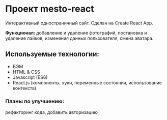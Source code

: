 # Проект mesto-react

Интерактивный одностраничный сайт. Сделан на Create React App.

**Функционал:** добавление и удаление фотографий, постановка и удаление лайков, изменения данных пользователя, смена аватара.


## Используемые технологии:

- БЭМ
- HTML & CSS
- Javascript (ES6)
- React.js (компоненты, хуки, переменные состояния, использование контекста)


### Планы по улучшению:

рефакторинг кода, добавить авторизацию

